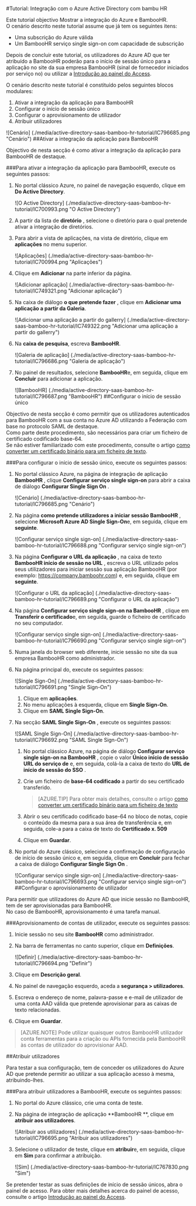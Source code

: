 <properties 
    pageTitle="Tutorial: Integração com o Azure Active Directory com bambu HR | Microsoft Azure" 
    description="Saiba como utilizar bambu HR com o Azure Active Directory para permitir o início de sessão único, aprovisionamento automatizado e mais!" 
    services="active-directory" 
    authors="jeevansd"  
    documentationCenter="na" 
    manager="femila"/>
<tags 
    ms.service="active-directory" 
    ms.devlang="na" 
    ms.topic="article" 
    ms.tgt_pltfrm="na" 
    ms.workload="identity" 
    ms.date="09/29/2016" 
    ms.author="jeedes" />

#<a name="tutorial-azure-active-directory-integration-with-bamboo-hr"></a>Tutorial: Integração com o Azure Active Directory com bambu HR

Este tutorial objectivo Mostrar a integração do Azure e BambooHR.  
O cenário descrito neste tutorial assume que já tem os seguintes itens:

-   Uma subscrição do Azure válida
-   Um BambooHR serviço single sign-on com capacidade de subscrição

Depois de concluir este tutorial, os utilizadores do Azure AD que ter atribuído a BambooHR poderão para o início de sessão único para a aplicação no site da sua empresa BambooHR (sinal de fornecedor iniciados por serviço no) ou utilizar a [Introdução ao painel do Access](active-directory-saas-access-panel-introduction.md).

O cenário descrito neste tutorial é constituído pelos seguintes blocos modulares:

1.  Ativar a integração da aplicação para BambooHR
2.  Configurar o início de sessão único
3.  Configurar o aprovisionamento de utilizador
4.  Atribuir utilizadores

![Cenário] (./media/active-directory-saas-bamboo-hr-tutorial/IC796685.png "Cenário")
##<a name="enabling-the-application-integration-for-bamboohr"></a>Ativar a integração da aplicação para BambooHR

Objectivo de nesta secção é como ativar a integração da aplicação para BambooHR de destaque.

###<a name="to-enable-the-application-integration-for-bamboohr-perform-the-following-steps"></a>Para ativar a integração da aplicação para BambooHR, execute os seguintes passos:

1.  No portal clássico Azure, no painel de navegação esquerdo, clique em **Do Active Directory**.

    ![O Active Directory] (./media/active-directory-saas-bamboo-hr-tutorial/IC700993.png "O Active Directory")

2.  A partir da lista de **diretório** , selecione o diretório para o qual pretende ativar a integração de diretórios.

3.  Para abrir a vista de aplicações, na vista de diretório, clique em **aplicações** no menu superior.

    ![Aplicações] (./media/active-directory-saas-bamboo-hr-tutorial/IC700994.png "Aplicações")

4.  Clique em **Adicionar** na parte inferior da página.

    ![Adicionar aplicação] (./media/active-directory-saas-bamboo-hr-tutorial/IC749321.png "Adicionar aplicação")

5.  Na caixa de diálogo **o que pretende fazer** , clique em **Adicionar uma aplicação a partir da Galeria**.

    ![Adicionar uma aplicação a partir do gallerry] (./media/active-directory-saas-bamboo-hr-tutorial/IC749322.png "Adicionar uma aplicação a partir do gallerry")

6.  Na **caixa de pesquisa**, escreva **BambooHR**.

    ![Galeria de aplicação] (./media/active-directory-saas-bamboo-hr-tutorial/IC796686.png "Galeria de aplicação")

7.  No painel de resultados, selecione **BambooHR**e, em seguida, clique em **Concluir** para adicionar a aplicação.

    ![BambooHR] (./media/active-directory-saas-bamboo-hr-tutorial/IC796687.png "BambooHR")
##<a name="configuring-single-sign-on"></a>Configurar o início de sessão único

Objectivo de nesta secção é como permitir que os utilizadores autenticados para BambooHR com a sua conta no Azure AD utilizando a Federação com base no protocolo SAML de destaque.  
Como parte deste procedimento, são necessários para criar um ficheiro de certificado codificado base-64.  
Se não estiver familiarizado com este procedimento, consulte o artigo [como converter um certificado binário para um ficheiro de texto](http://youtu.be/PlgrzUZ-Y1o).

###<a name="to-configure-single-sign-on-perform-the-following-steps"></a>Para configurar o início de sessão único, execute os seguintes passos:

1.  No portal clássico Azure, na página de integração de aplicação **BambooHR** , clique **Configurar serviço single sign-on** para abrir a caixa de diálogo **Configurar Single Sign On** .

    ![Cenário] (./media/active-directory-saas-bamboo-hr-tutorial/IC796685.png "Cenário")

2.  Na página **como pretende utilizadores a iniciar sessão BambooHR** , selecione **Microsoft Azure AD Single Sign-On**e, em seguida, clique em **seguinte**.

    ![Configurar serviço single sign-on] (./media/active-directory-saas-bamboo-hr-tutorial/IC796688.png "Configurar serviço single sign-on")

3.  Na página **Configurar o URL da aplicação** , na caixa de texto **BambooHR início de sessão no URL** , escreva o URL utilizado pelos seus utilizadores para iniciar sessão sua aplicação BambooHR (por exemplo: https://company.bamboohr.com) e, em seguida, clique em **seguinte**.

    ![Configurar o URL da aplicação] (./media/active-directory-saas-bamboo-hr-tutorial/IC796689.png "Configurar o URL da aplicação")

4.  Na página **Configurar serviço single sign-on na BambooHR** , clique em **Transferir o certificado**e, em seguida, guarde o ficheiro de certificado no seu computador.

    ![Configurar serviço single sign-on] (./media/active-directory-saas-bamboo-hr-tutorial/IC796690.png "Configurar serviço single sign-on")

5.  Numa janela do browser web diferente, inicie sessão no site da sua empresa BambooHR como administrador.

6.  Na página principal do, execute os seguintes passos:

    ![Single Sign-On] (./media/active-directory-saas-bamboo-hr-tutorial/IC796691.png "Single Sign-On")

    1.  Clique em **aplicações**.
    2.  No menu aplicações à esquerda, clique em **Single Sign-On**.
    3.  Clique em **SAML Single Sign-On**.

7.  Na secção **SAML Single Sign-On** , execute os seguintes passos:

    ![SAML Single Sign-On] (./media/active-directory-saas-bamboo-hr-tutorial/IC796692.png "SAML Single Sign-On")

    1.  No portal clássico Azure, na página de diálogo **Configurar serviço single sign-on na BambooHR** , copie o valor **Único início de sessão URL do serviço de** e, em seguida, colá-la a caixa de texto do **URL de início de sessão do SSO** .
    2.  Crie um ficheiro de **base-64 codificado** a partir do seu certificado transferido.  

        >[AZURE.TIP] Para obter mais detalhes, consulte o artigo [como converter um certificado binário para um ficheiro de texto](http://youtu.be/PlgrzUZ-Y1o)

    3.  Abrir o seu certificado codificado base-64 no bloco de notas, copie o conteúdo da mesma para a sua área de transferência e, em seguida, cole-a para a caixa de texto do **Certificado x. 509**
    4.  Clique em **Guardar**.

8.  No portal do Azure clássico, selecione a confirmação de configuração de início de sessão único e, em seguida, clique em **Concluir** para fechar a caixa de diálogo **Configurar Single Sign On** .

    ![Configurar serviço single sign-on] (./media/active-directory-saas-bamboo-hr-tutorial/IC796693.png "Configurar serviço single sign-on")
##<a name="configuring-user-provisioning"></a>Configurar o aprovisionamento de utilizador

Para permitir que utilizadores do Azure AD que inicie sessão no BambooHR, tem de ser aprovisionadas para BambooHR.  
No caso de BambooHR, aprovisionamento é uma tarefa manual.

###<a name="to-provision-a-user-accounts-perform-the-following-steps"></a>Aprovisionamento de contas de utilizador, execute os seguintes passos:

1.  Inicie sessão no seu site **BambooHR** como administrador.

2.  Na barra de ferramentas no canto superior, clique em **Definições**.

    ![Definir] (./media/active-directory-saas-bamboo-hr-tutorial/IC796694.png "Definir")

3.  Clique em **Descrição geral**.

4.  No painel de navegação esquerdo, aceda a **segurança \> utilizadores**.

5.  Escreva o endereço de nome, palavra-passe e e-mail de utilizador de uma conta AAD válida que pretende aprovisionar para as caixas de texto relacionadas.

6.  Clique em **Guardar**.

>[AZURE.NOTE] Pode utilizar quaisquer outros BambooHR utilizador conta ferramentas para a criação ou APIs fornecida pela BambooHR às contas de utilizador do aprovisionar AAD.

##<a name="assigning-users"></a>Atribuir utilizadores

Para testar a sua configuração, tem de conceder os utilizadores do Azure AD que pretende permitir ao utilizar a sua aplicação acesso à mesma, atribuindo-lhes.

###<a name="to-assign-users-to-bamboohr-perform-the-following-steps"></a>Para atribuir utilizadores a BambooHR, execute os seguintes passos:

1.  No portal do Azure clássico, crie uma conta de teste.

2.  Na página de integração de aplicação **BambooHR **, clique em **atribuir aos utilizadores**.

    ![Atribuir aos utilizadores] (./media/active-directory-saas-bamboo-hr-tutorial/IC796695.png "Atribuir aos utilizadores")

3.  Selecione o utilizador de teste, clique em **atribuir**e, em seguida, clique em **Sim** para confirmar a atribuição.

    ![Sim] (./media/active-directory-saas-bamboo-hr-tutorial/IC767830.png "Sim")

Se pretender testar as suas definições de início de sessão únicos, abra o painel de acesso. Para obter mais detalhes acerca do painel de acesso, consulte o artigo [Introdução ao painel do Access](active-directory-saas-access-panel-introduction.md).
